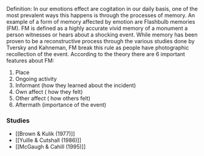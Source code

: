 Definition: In our emotions effect are cogitation in our daily basis, one of the most prevalent ways this happens is through the processes of memory. An example of a form of memory affected by emotion are Flashbulb memories (FM). FM is defined as a highly accurate vivid memory of a monument a person witnesses or hears about a shocking event. While memory has been proven to be a reconstructive process through the various studies done by Tversky and Kahneman, FM break this rule as people have photographic recollection of the event. According to the theory there are 6 important features about FM:

1.  Place
2.  Ongoing activity
3.  Informant (how they learned about the incident)
4.  Own affect ( how they felt)
5.  Other affect ( how others felt)
6.  Aftermath (importance of the event)

### Studies
- [[Brown & Kulik (1977)]]
- [[Yuille & Cutshall (1986)]]
- [[McGaugh & Cahill (1995)]]
